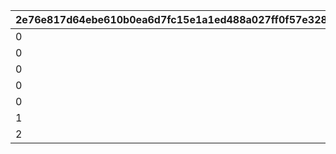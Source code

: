 |2e76e817d64ebe610b0ea6d7fc15e1a1ed488a027ff0f57e328dd3f4c13f79fd|89331571722aa4972994c0c883512d1486f0d975a82757797e82a0b23bc388ee|59371a34f09f5d96379156d648a33b14c0451734fd3410efe26103cbf46d0993|b9d4ff8f509d42f043380f13087701bcc3ded4ac5aed62d4427677e6384272be|f104142c0e4b2d5497c58f07f0d013ceaa00e00c524cffd469f0268aed576156|6b421e1b7e9b008998332953c047223c4d4838a7ef49246d6849d243567a15a8|62a56b5cc4dbdb1c67ce2992113b9b5abfe1bef528d0b3df07ac84d1166f8625|103002b6c20a8bb2d9bbfa418aa606dec9cc92f3fa940939f4f37b8dfc2a5414|
| --- | --- | --- | --- | --- | --- | --- | --- |
|0|10|80|5|100|1|0|1|
|0|10|90|25|101|1|0|1|
|0|10|80|0|200|2|0|1|
|0|0|80|180|300|4|0|0|
|0|0|100|0|400|3|0|0|
|1|0|100|1|500|5|500|0|
|2|0|130|2|510|5|500|0|